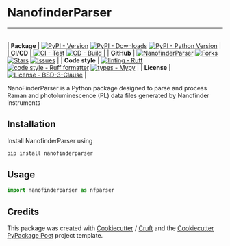 # NanofinderParser

----

| | |
| --- | --- |

| **Package** | [![PyPI - Version](<https://img.shields.io/pypi/v/nanofinderparser.svg?logo=pypi&label=PyPI&logoColor=gold>)](<https://pypi.python.org/pypi/nanofinderparser>) [![PyPI - Downloads](<https://img.shields.io/pypi/dm/nanofinderparser.svg?color=blue&label=Downloads&logo=pypi&logoColor=gold>)](<https://pypi.python.org/pypi/nanofinderparser>) [![PyPI - Python Version](<https://img.shields.io/pypi/pyversions/nanofinderparser.svg?logo=python&label=Python&logoColor=gold>)](<https://pypi.python.org/pypi/nanofinderparser>) |
| **CI/CD** | [![CI - Test](<https://github.com/psolsfer/nanofinderparser/actions/workflows/test-push-pr.yml/badge.svg>)](<https://github.com/psolsfer/nanofinderparser/actions/workflows/test-push-pr.yml>) [![CD - Build](<https://github.com/psolsfer/nanofinderparser/actions/workflows/python-publish.yml/badge.svg>)](<https://github.com/psolsfer/nanofinderparser/actions/workflows/python-publish.yml>) |
| **GitHub** |  [![NanofinderParser](https://img.shields.io/badge/GitHub-nanofinderparser-blue.svg)](<https://github.com/psolsfer/nanofinderparser>) [![Forks](https://img.shields.io/github/forks/psolsfer/nanofinderparser.svg)](<https://github.com/psolsfer/nanofinderparser>) [![Stars](https://img.shields.io/github/stars/psolsfer/nanofinderparser.svg)](<https://github.com/psolsfer/nanofinderparser>) [![Issues](https://img.shields.io/github/issues/psolsfer/nanofinderparser.svg)](<https://github.com/psolsfer/nanofinderparser>) |
| **Code style** | [![linting - Ruff](https://img.shields.io/endpoint?url=https://raw.githubusercontent.com/charliermarsh/ruff/main/assets/badge/v2.json)](https://github.com/astral-sh/ruff) [![code style - Ruff formatter](https://img.shields.io/badge/Ruff%20Formatter-checked-blue.svg)](https://github.com/astral-sh/ruff) [![types - Mypy](https://www.mypy-lang.org/static/mypy_badge.svg)](https://mypy-lang.org/) |
| **License** | [![License - BSD-3-Clause](<https://img.shields.io/pypi/l/nanofinderparser.svg>)](<https://spdx.org/licenses/BSD-3-Clause.html>) |

NanoFinderParser is a Python package designed to parse and process Raman and photoluminescence (PL) data files generated by Nanofinder instruments

## Installation

Install NanofinderParser using
```bash
pip install nanofinderparser
```

## Usage

```python
import nanofinderparser as nfparser
```

## Credits

This package was created with [Cookiecutter] / [Cruft] and the [Cookiecutter PyPackage Poet] project template.

[Cookiecutter]: https://github.com/audreyr/cookiecutter
[Cruft]: https://github.com/cruft/cruft
[Cookiecutter PyPackage Poet]: https://github.com/psolsfer/cookiecutter-pypackage-poet
